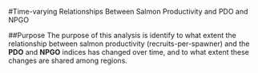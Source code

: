 #Time-varying Relationships Between Salmon Productivity and PDO and NPGO

##Purpose
The purpose of this analysis is identify to what extent the relationship between salmon productivity (recruits-per-spawner) and the **PDO** and **NPGO** indices has changed over time, and to what extent these changes are shared among regions. 

